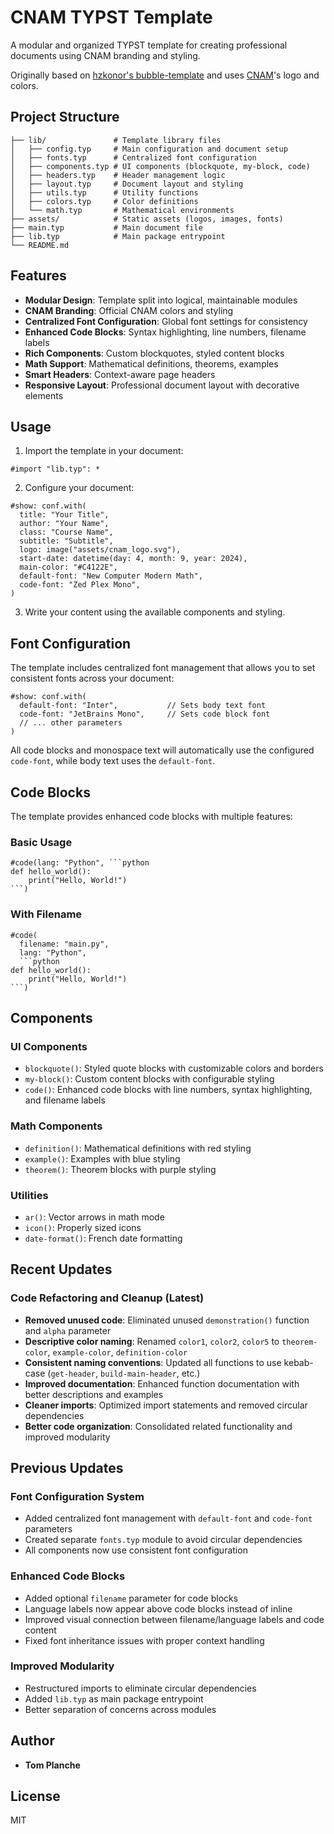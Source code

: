 # CNAM TYPST Template

A modular and organized TYPST template for creating professional documents using CNAM branding and styling.

Originally based on [hzkonor's bubble-template](https://github.com/hzkonor/bubble-template) and uses [CNAM](https://www.cnam.fr/)'s logo and colors.

## Project Structure

```
├── lib/               # Template library files
│   ├── config.typ     # Main configuration and document setup
│   ├── fonts.typ      # Centralized font configuration
│   ├── components.typ # UI components (blockquote, my-block, code)
│   ├── headers.typ    # Header management logic
│   ├── layout.typ     # Document layout and styling
│   ├── utils.typ      # Utility functions
│   ├── colors.typ     # Color definitions
│   └── math.typ       # Mathematical environments
├── assets/            # Static assets (logos, images, fonts)
├── main.typ           # Main document file
├── lib.typ            # Main package entrypoint
└── README.md
```

## Features

- **Modular Design**: Template split into logical, maintainable modules
- **CNAM Branding**: Official CNAM colors and styling
- **Centralized Font Configuration**: Global font settings for consistency
- **Enhanced Code Blocks**: Syntax highlighting, line numbers, filename labels
- **Rich Components**: Custom blockquotes, styled content blocks
- **Math Support**: Mathematical definitions, theorems, examples
- **Smart Headers**: Context-aware page headers
- **Responsive Layout**: Professional document layout with decorative elements

## Usage

1. Import the template in your document:
```typst
#import "lib.typ": *
```

2. Configure your document:
```typst
#show: conf.with(
  title: "Your Title",
  author: "Your Name",
  class: "Course Name",
  subtitle: "Subtitle",
  logo: image("assets/cnam_logo.svg"),
  start-date: datetime(day: 4, month: 9, year: 2024),
  main-color: "#C4122E",
  default-font: "New Computer Modern Math",
  code-font: "Zed Plex Mono",
)
```

3. Write your content using the available components and styling.

## Font Configuration

The template includes centralized font management that allows you to set consistent fonts across your document:

```typst
#show: conf.with(
  default-font: "Inter",           // Sets body text font
  code-font: "JetBrains Mono",     // Sets code block font
  // ... other parameters
)
```

All code blocks and monospace text will automatically use the configured `code-font`, while body text uses the `default-font`.

## Code Blocks

The template provides enhanced code blocks with multiple features:

### Basic Usage
```typst
#code(lang: "Python", ```python
def hello_world():
    print("Hello, World!")
```)
```

### With Filename
```typst
#code(
  filename: "main.py",
  lang: "Python",
  ```python
def hello_world():
    print("Hello, World!")
```)
```


## Components

### UI Components
- `blockquote()`: Styled quote blocks with customizable colors and borders
- `my-block()`: Custom content blocks with configurable styling
- `code()`: Enhanced code blocks with line numbers, syntax highlighting, and filename labels

### Math Components
- `definition()`: Mathematical definitions with red styling
- `example()`: Examples with blue styling
- `theorem()`: Theorem blocks with purple styling

### Utilities
- `ar()`: Vector arrows in math mode
- `icon()`: Properly sized icons
- `date-format()`: French date formatting

## Recent Updates

### Code Refactoring and Cleanup (Latest)
- **Removed unused code**: Eliminated unused `demonstration()` function and `alpha` parameter
- **Descriptive color naming**: Renamed `color1`, `color2`, `color5` to `theorem-color`, `example-color`, `definition-color`
- **Consistent naming conventions**: Updated all functions to use kebab-case (`get-header`, `build-main-header`, etc.)
- **Improved documentation**: Enhanced function documentation with better descriptions and examples
- **Cleaner imports**: Optimized import statements and removed circular dependencies
- **Better code organization**: Consolidated related functionality and improved modularity

## Previous Updates

### Font Configuration System
- Added centralized font management with `default-font` and `code-font` parameters
- Created separate `fonts.typ` module to avoid circular dependencies
- All components now use consistent font configuration

### Enhanced Code Blocks
- Added optional `filename` parameter for code blocks
- Language labels now appear above code blocks instead of inline
- Improved visual connection between filename/language labels and code content
- Fixed font inheritance issues with proper context handling

### Improved Modularity
- Restructured imports to eliminate circular dependencies
- Added `lib.typ` as main package entrypoint
- Better separation of concerns across modules

## Author

- **Tom Planche**

## License

MIT
